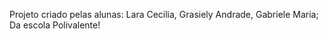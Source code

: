 Projeto criado pelas alunas:
Lara Cecilia,
Grasiely Andrade,
Gabriele Maria;
Da escola Polivalente!
